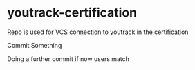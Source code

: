 # youtrack-certification
Repo is used for VCS connection to youtrack in the certification

Commit Something

Doing a further commit if now users match
